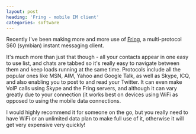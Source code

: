 ```yaml
---
layout: post
heading: 'Fring - mobile IM client'
categories: software
---
```


Recently I've been making more and more use of [Fring](http://www.fring.com/), a multi-protocol S60 (symbian) instant messaging client.

It's much more than just that though - all your contacts appear in one easy to use list, and chats are tabbed so it's really easy to navigate between them and keep loads running at the same time. Protocols include all the popular ones like MSN, AIM, Yahoo and Google Talk, as well as Skype, ICQ, and also enabling you to post to and read your Twitter. It can even make VoIP calls using Skype and the Fring servers, and although it can vary greatly due to your connection (it works best on devices using WiFi as opposed to using the mobile data connections.

I would highly recommend it for someone on the go, but you really need to have WiFi or an unlimited data plan to make full use of it, otherwise it will get very expensive very quickly!